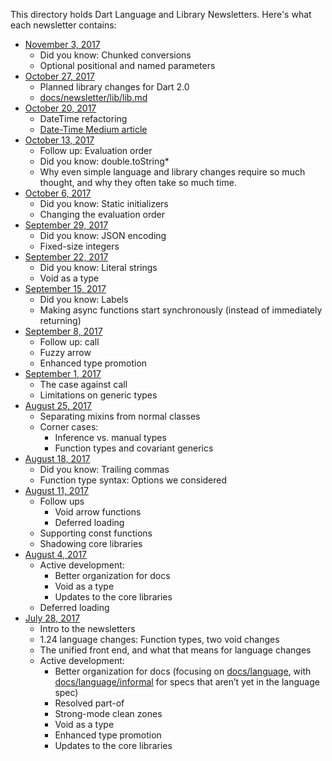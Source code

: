 This directory holds Dart Language and Library Newsletters. Here's what each newsletter contains:

* [November 3, 2017](https://github.com/dart-lang/sdk/blob/master/docs/newsletter/20171103.md)
  * Did you know: Chunked conversions
  * Optional positional and named parameters
* [October 27, 2017](https://github.com/dart-lang/sdk/blob/master/docs/newsletter/20171027.md)
  * Planned library changes for Dart 2.0
  * [docs/newsletter/lib/lib.md](https://github.com/dart-lang/sdk/blob/master/docs/newsletter/lib/lib.md)
* [October 20, 2017](https://github.com/dart-lang/sdk/blob/master/docs/newsletter/20171020.md)
  * DateTime refactoring
  * [Date-Time Medium article](https://medium.com/@florian_32814/date-time-526a4f86badb)
* [October 13, 2017](https://github.com/dart-lang/sdk/blob/master/docs/newsletter/20171013.md)
  * Follow up: Evaluation order
  * Did you know: double.toString*
  * Why even simple language and library changes require so much thought, and why they often take so much time.
* [October 6, 2017](https://github.com/dart-lang/sdk/blob/master/docs/newsletter/20171006.md)
  * Did you know: Static initializers
  * Changing the evaluation order 
* [September 29, 2017](https://github.com/dart-lang/sdk/blob/master/docs/newsletter/20170929.md)
  * Did you know: JSON encoding
  * Fixed-size integers
* [September 22, 2017](https://github.com/dart-lang/sdk/blob/master/docs/newsletter/20170922.md)
  * Did you know: Literal strings
  * Void as a type
* [September 15, 2017](https://github.com/dart-lang/sdk/blob/master/docs/newsletter/20170915.md)
  * Did you know: Labels
  * Making async functions start synchronously (instead of immediately returning)
* [September 8, 2017](https://github.com/dart-lang/sdk/blob/master/docs/newsletter/20170908.md)
  * Follow up: call
  * Fuzzy arrow
  * Enhanced type promotion
* [September 1, 2017](https://github.com/dart-lang/sdk/blob/master/docs/newsletter/20170901.md)
  * The case against call
  * Limitations on generic types
* [August 25, 2017](https://github.com/dart-lang/sdk/blob/master/docs/newsletter/20170825.md)
  * Separating mixins from normal classes
  * Corner cases:
    * Inference vs. manual types
    * Function types and covariant generics
* [August 18, 2017](https://github.com/dart-lang/sdk/blob/master/docs/newsletter/20170818.md)
  * Did you know: Trailing commas
  * Function type syntax: Options we considered
* [August 11, 2017](https://github.com/dart-lang/sdk/blob/master/docs/newsletter/20170811.md)
  * Follow ups
    * Void arrow functions
    * Deferred loading
  * Supporting const functions
  * Shadowing core libraries
* [August 4, 2017](https://github.com/dart-lang/sdk/blob/master/docs/newsletter/20170804.md)
  * Active development:
    * Better organization for docs
    * Void as a type
    * Updates to the core libraries
  * Deferred loading
* [July 28, 2017](https://github.com/dart-lang/sdk/blob/master/docs/newsletter/20170728.md)
  * Intro to the newsletters
  * 1.24 language changes: Function types, two void changes
  * The unified front end, and what that means for language changes
  * Active development:
    * Better organization for docs (focusing on [docs/language](https://github.com/dart-lang/sdk/tree/master/docs/language), with [docs/language/informal](https://github.com/dart-lang/sdk/tree/master/docs/language/informal) for specs that aren’t yet in the language spec)
    * Resolved part-of
    * Strong-mode clean zones
    * Void as a type
    * Enhanced type promotion
    * Updates to the core libraries
